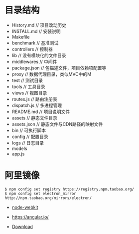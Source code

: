 
# 目录结构
- History.md // 项目改动历史
- INSTALL.md // 安装说明
- Makefile
- benchmark // 基准测试
- controllers // 控制器
- lib // 没有模块化的文件目录
- middlewares // 中间件
- package.json // 包描述文件，项目依赖项配置等
- proxy // 数据代理目录，类似MVC中的M
- test // 测试目录
- tools // 工具目录 
- views // 视图目录
- routes.js // 路由注册表
- dispatch.js // 多进程管理
- README.md // 项目说明文件
- assets // 静态文件目录
- assets.json // 静态文件与CDN路径的映射文件
- bin // 可执行脚本
- config // 配置目录
- logs // 日志目录
- models
- app.js



# 阿里镜像
```
$ npm config set registry https://registry.npm.taobao.org/
$ npm config set electron_mirror http://npm.taobao.org/mirrors/electron/
```




- [node-webkit](https://github.com/nwjs/nw.js)

- https://angular.io/


- [Download](http://nodejs.cn/download/)
